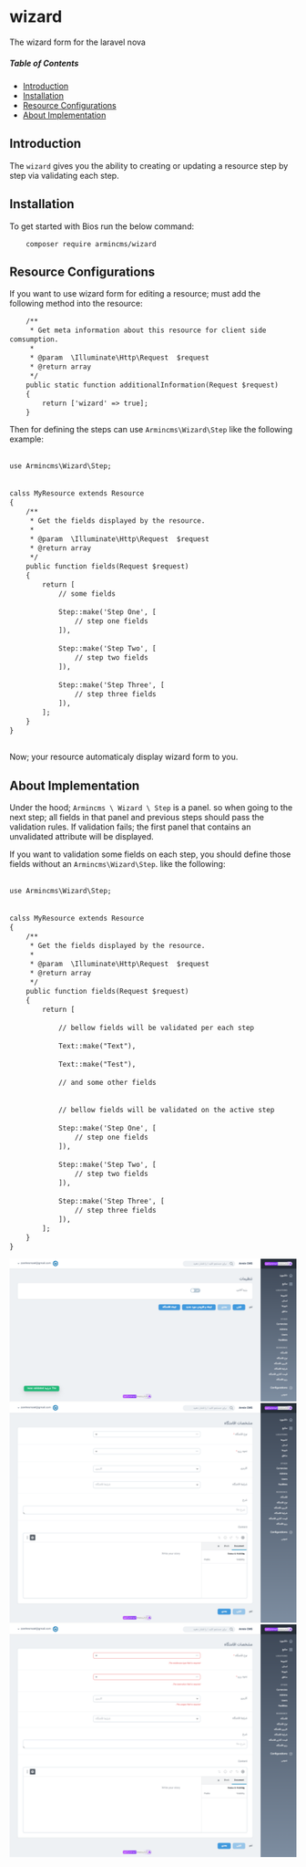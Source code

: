 # wizard
The wizard form for the laravel nova


##### Table of Contents   

* [Introduction](#introduction)      
* [Installation](#installation)      
* [Resource Configurations](#resource-configurations)    
* [About Implementation](#about-implementation)  


## Introduction
The `wizard` gives you the ability to creating or updating a resource step by step via validating each step.

## Installation

To get started with Bios run the below command:

```    
    composer require armincms/wizard
```

## Resource Configurations

If you want to use wizard form for editing a resource; must add the following method into the resource:

``` 
    /**
     * Get meta information about this resource for client side comsumption.
     *
     * @param  \Illuminate\Http\Request  $request
     * @return array
     */
    public static function additionalInformation(Request $request)
    {
        return ['wizard' => true];
    }
```

Then for defining the steps can use `Armincms\Wizard\Step` like the following example:


```

use Armincms\Wizard\Step;


calss MyResource extends Resource
{  
    /**
     * Get the fields displayed by the resource.
     *
     * @param  \Illuminate\Http\Request  $request
     * @return array
     */
    public function fields(Request $request)
    {
    	return [
    		// some fields

    		Step::make('Step One', [
    			// step one fields
    		]),

    		Step::make('Step Two', [
    			// step two fields
    		]),

    		Step::make('Step Three', [
    			// step three fields
    		]),
    	];
    }
}
 

```

Now; your resource automaticaly display wizard form to you.

## About Implementation

Under the hood; `Armincms \ Wizard \ Step` is a panel. so when going to the next step; all fields in that panel and previous steps should pass the validation rules. If validation fails;  the first panel that contains an unvalidated attribute will be displayed.

If you want to validation some fields on each step, you should define those fields without an `Armincms\Wizard\Step`. like the following:


```

use Armincms\Wizard\Step;


calss MyResource extends Resource
{  
    /**
     * Get the fields displayed by the resource.
     *
     * @param  \Illuminate\Http\Request  $request
     * @return array
     */
    public function fields(Request $request)
    {
    	return [

    		// bellow fields will be validated per each step

    		Text::make("Text"),

    		Text::make("Test"),

    		// and some other fields


    		// bellow fields will be validated on the active step

    		Step::make('Step One', [
    			// step one fields
    		]),

    		Step::make('Step Two', [
    			// step two fields
    		]),

    		Step::make('Step Three', [
    			// step three fields
    		]), 
    	];
    }
} 

```


![wizard 1](/w1.png)
![wizard 2](/w2.png)
![wizard 3](/w3.png)
